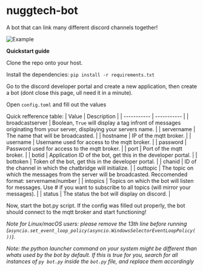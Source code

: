 # nuggtech-bot
A bot that can link many different discord channels together!

![Example](example.gif)

**Quickstart guide**

Clone the repo onto your host.

Install the dependencies:
`pip install -r requirements.txt`

Go to the discord developer portal and create a new application, then create a bot (dont close this page, ull need it in a minute).

Open `config.toml` and fill out the values

Quick refference table:
| Value | Description |
| ----------- | ----------- |
| broadcastserver | Boolean, `True` will display a tag infront of messages originating from your server, displaying your servers name. |
| servername | The name that will be broadcasted. |
| hostname | IP of the mqtt broker. |
| username | Username used for access to the mqtt broker. |
| password | Password used for access to the mqtt broker. |
| port | Port of the mqtt broker. |
| botid | Application ID of the bot, get this in the developer portal. |
| bottoken | Token of the bot, get this in the developer portal. |
| chanid | ID of the channel in which the chatbridge will initialize. |
| outtopic | The topic on which the messages from the server will be broadcasted. Reccomended format: servername/number |
| intopics | Topics on which the bot will listen for messages. Use # if you want to subscribe to all topics (will mirror your messages). |
| status | The status the bot will display on discord. |

Now, start the bot.py script. If the config was filled out properly, the bot should connect to the mqtt broker and start functioning!

*Note for Linux/macOS users: please remove the 13th line before running (`asyncio.set_event_loop_policy(asyncio.WindowsSelectorEventLoopPolicy())`).*

*Note: the python launcher command on your system might be different than whats used by the bot by default. If this is true for you, search for all instances of `py bot.py` inside the `bot.py` file, and replace them accordingly*
